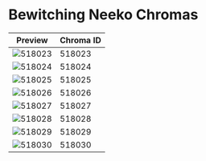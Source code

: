 # Bewitching Neeko Chromas

| Preview | Chroma ID |
|---------|-----------|
| ![518023](https://raw.communitydragon.org/latest/plugins/rcp-be-lol-game-data/global/default/v1/champion-chroma-images/518/518023.png) | 518023 |
| ![518024](https://raw.communitydragon.org/latest/plugins/rcp-be-lol-game-data/global/default/v1/champion-chroma-images/518/518024.png) | 518024 |
| ![518025](https://raw.communitydragon.org/latest/plugins/rcp-be-lol-game-data/global/default/v1/champion-chroma-images/518/518025.png) | 518025 |
| ![518026](https://raw.communitydragon.org/latest/plugins/rcp-be-lol-game-data/global/default/v1/champion-chroma-images/518/518026.png) | 518026 |
| ![518027](https://raw.communitydragon.org/latest/plugins/rcp-be-lol-game-data/global/default/v1/champion-chroma-images/518/518027.png) | 518027 |
| ![518028](https://raw.communitydragon.org/latest/plugins/rcp-be-lol-game-data/global/default/v1/champion-chroma-images/518/518028.png) | 518028 |
| ![518029](https://raw.communitydragon.org/latest/plugins/rcp-be-lol-game-data/global/default/v1/champion-chroma-images/518/518029.png) | 518029 |
| ![518030](https://raw.communitydragon.org/latest/plugins/rcp-be-lol-game-data/global/default/v1/champion-chroma-images/518/518030.png) | 518030 |